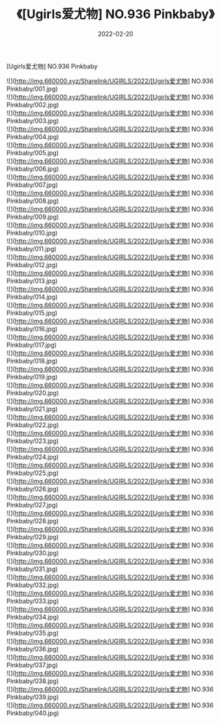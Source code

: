 ﻿---
layout: post
title:  《[Ugirls爱尤物] NO.936 Pinkbaby》
date:   2022-02-20
img: http://img.660000.xyz/Sharelink/UGIRLS/2022/[Ugirls爱尤物] NO.936 Pinkbaby/000.jpg
categories: [美女, 清纯, 唯美]
---

[Ugirls爱尤物] NO.936 Pinkbaby

 ![](http://img.660000.xyz/Sharelink/UGIRLS/2022/[Ugirls爱尤物] NO.936 Pinkbaby/001.jpg) <br>![](http://img.660000.xyz/Sharelink/UGIRLS/2022/[Ugirls爱尤物] NO.936 Pinkbaby/002.jpg) <br>![](http://img.660000.xyz/Sharelink/UGIRLS/2022/[Ugirls爱尤物] NO.936 Pinkbaby/003.jpg) <br>![](http://img.660000.xyz/Sharelink/UGIRLS/2022/[Ugirls爱尤物] NO.936 Pinkbaby/004.jpg) <br>![](http://img.660000.xyz/Sharelink/UGIRLS/2022/[Ugirls爱尤物] NO.936 Pinkbaby/005.jpg) <br>![](http://img.660000.xyz/Sharelink/UGIRLS/2022/[Ugirls爱尤物] NO.936 Pinkbaby/006.jpg) <br>![](http://img.660000.xyz/Sharelink/UGIRLS/2022/[Ugirls爱尤物] NO.936 Pinkbaby/007.jpg) <br>![](http://img.660000.xyz/Sharelink/UGIRLS/2022/[Ugirls爱尤物] NO.936 Pinkbaby/008.jpg) <br>![](http://img.660000.xyz/Sharelink/UGIRLS/2022/[Ugirls爱尤物] NO.936 Pinkbaby/009.jpg) <br>![](http://img.660000.xyz/Sharelink/UGIRLS/2022/[Ugirls爱尤物] NO.936 Pinkbaby/010.jpg) <br>![](http://img.660000.xyz/Sharelink/UGIRLS/2022/[Ugirls爱尤物] NO.936 Pinkbaby/011.jpg) <br>![](http://img.660000.xyz/Sharelink/UGIRLS/2022/[Ugirls爱尤物] NO.936 Pinkbaby/012.jpg) <br>![](http://img.660000.xyz/Sharelink/UGIRLS/2022/[Ugirls爱尤物] NO.936 Pinkbaby/013.jpg) <br>![](http://img.660000.xyz/Sharelink/UGIRLS/2022/[Ugirls爱尤物] NO.936 Pinkbaby/014.jpg) <br>![](http://img.660000.xyz/Sharelink/UGIRLS/2022/[Ugirls爱尤物] NO.936 Pinkbaby/015.jpg) <br>![](http://img.660000.xyz/Sharelink/UGIRLS/2022/[Ugirls爱尤物] NO.936 Pinkbaby/016.jpg) <br>![](http://img.660000.xyz/Sharelink/UGIRLS/2022/[Ugirls爱尤物] NO.936 Pinkbaby/017.jpg) <br>![](http://img.660000.xyz/Sharelink/UGIRLS/2022/[Ugirls爱尤物] NO.936 Pinkbaby/018.jpg) <br>![](http://img.660000.xyz/Sharelink/UGIRLS/2022/[Ugirls爱尤物] NO.936 Pinkbaby/019.jpg) <br>![](http://img.660000.xyz/Sharelink/UGIRLS/2022/[Ugirls爱尤物] NO.936 Pinkbaby/020.jpg) <br>![](http://img.660000.xyz/Sharelink/UGIRLS/2022/[Ugirls爱尤物] NO.936 Pinkbaby/021.jpg) <br>![](http://img.660000.xyz/Sharelink/UGIRLS/2022/[Ugirls爱尤物] NO.936 Pinkbaby/022.jpg) <br>![](http://img.660000.xyz/Sharelink/UGIRLS/2022/[Ugirls爱尤物] NO.936 Pinkbaby/023.jpg) <br>![](http://img.660000.xyz/Sharelink/UGIRLS/2022/[Ugirls爱尤物] NO.936 Pinkbaby/024.jpg) <br>![](http://img.660000.xyz/Sharelink/UGIRLS/2022/[Ugirls爱尤物] NO.936 Pinkbaby/025.jpg) <br>![](http://img.660000.xyz/Sharelink/UGIRLS/2022/[Ugirls爱尤物] NO.936 Pinkbaby/026.jpg) <br>![](http://img.660000.xyz/Sharelink/UGIRLS/2022/[Ugirls爱尤物] NO.936 Pinkbaby/027.jpg) <br>![](http://img.660000.xyz/Sharelink/UGIRLS/2022/[Ugirls爱尤物] NO.936 Pinkbaby/028.jpg) <br>![](http://img.660000.xyz/Sharelink/UGIRLS/2022/[Ugirls爱尤物] NO.936 Pinkbaby/029.jpg) <br>![](http://img.660000.xyz/Sharelink/UGIRLS/2022/[Ugirls爱尤物] NO.936 Pinkbaby/030.jpg) <br>![](http://img.660000.xyz/Sharelink/UGIRLS/2022/[Ugirls爱尤物] NO.936 Pinkbaby/031.jpg) <br>![](http://img.660000.xyz/Sharelink/UGIRLS/2022/[Ugirls爱尤物] NO.936 Pinkbaby/032.jpg) <br>![](http://img.660000.xyz/Sharelink/UGIRLS/2022/[Ugirls爱尤物] NO.936 Pinkbaby/033.jpg) <br>![](http://img.660000.xyz/Sharelink/UGIRLS/2022/[Ugirls爱尤物] NO.936 Pinkbaby/034.jpg) <br>![](http://img.660000.xyz/Sharelink/UGIRLS/2022/[Ugirls爱尤物] NO.936 Pinkbaby/035.jpg) <br>![](http://img.660000.xyz/Sharelink/UGIRLS/2022/[Ugirls爱尤物] NO.936 Pinkbaby/036.jpg) <br>![](http://img.660000.xyz/Sharelink/UGIRLS/2022/[Ugirls爱尤物] NO.936 Pinkbaby/037.jpg) <br>![](http://img.660000.xyz/Sharelink/UGIRLS/2022/[Ugirls爱尤物] NO.936 Pinkbaby/038.jpg) <br>![](http://img.660000.xyz/Sharelink/UGIRLS/2022/[Ugirls爱尤物] NO.936 Pinkbaby/039.jpg) <br>![](http://img.660000.xyz/Sharelink/UGIRLS/2022/[Ugirls爱尤物] NO.936 Pinkbaby/040.jpg) <br>